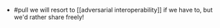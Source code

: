 - #pull we will resort to [[adversarial interoperability]] if we have to, but we'd rather share freely!
